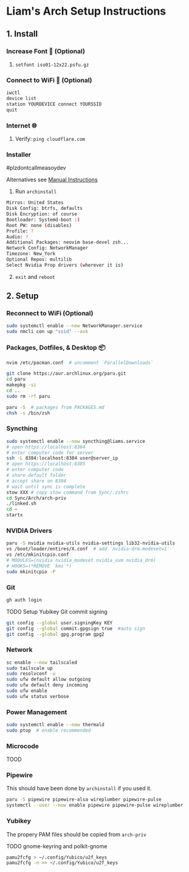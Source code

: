 # Liam's Arch Setup Instructions

## 1\. Install

### Increase Font 👴 (Optional)

1. `setfont iso01-12x22.psfu.gz`

### Connect to WiFi 📶 (Optional)

```bash
iwctl
device list
station YOURDEVICE connect YOURSSID
quit
```

### Internet 🌐

1. Verify: `ping cloudflare.com`

### Installer
#plzdontcallmeasoydev

Alternatives see [Manual Instructions](SETUP_MANUAL.md)

1. Run `archinstall`
```bash
Mirros: United States
Disk Config: btrfs, defaults
Disk Encryption: of course
Bootloader: Systemd-boot :)
Root PW: none (disables)
Profile: ?
Audio: ?
Additional Packages: neovim base-devel zsh...
Network Config: NetworkManager
Timezone: New_York
Optional Repos: multilib
Select Nvidia Prop drivers (wherever it is)
```
2. `exit` and `reboot`

## 2\. Setup

### Reconnect to WiFi (Optional)

```bash
sudo systemctl enable --now NetworkManager.service
sudo nmcli con up "ssid" --ask
```

### Packages, Dotfiles, & Desktop 📦

```bash
nvim /etc/pacman.conf  # uncomment `ParallelDownloads`

git clone https://aur.archlinux.org/paru.git
cd paru
makepkg -si
cd ..
sudo rm -rf paru

paru -S  # packages from PACKAGES.md
chsh -s /bin/zsh
```

### Syncthing

```bash
sudo systemctl enable --now syncthing@liams.service
# open https://localhost:8384
# enter computer code for server
ssh -L 8384:localhost:8384 user@server_ip
# open https://localhost:8385
# enter computer code
# share default folder
# accept share on 8384
# wait until sync is complete
stow XXX # copy stow command from Sync/.zshrc
cd Sync/Arch/arch-priv
./linked.sh
cd ~
startx
```

### NVIDIA Drivers

```bash
paru -S nvidia nvidia-utils nvidia-settings lib32-nvidia-utils
vs /boot/loader/entires/X.conf  # add `nvidia-drm.modeset=1`
vs /etc/mkinitcpio.conf
# MODULES=(nvidia nvidia_modeset nvidia_uvm nvidia_drm)
# HOOKS=(*REMOVE `kms`*)
sudo mkinitcpio -P
```

### Git

```bash
gh auth login
```

TODO Setup Yubikey Git commit signing
```bash
git config --global user.signingKey KEY
git config --global commit.gpgsign true  #auto sign
git config --global gpg.program gpg2
```


### Network

```bash
sc enable --now tailscaled
sudo tailscale up
sudo resolvconf -u
sudo ufw default allow outgoing
sudo ufw default deny incoming
sudo ufw enable
sudo ufw status verbose
```

### Power Management

```bash
sudo systemctl enable --now thermald
sudo ptop  # enable recommended
```

### Microcode

TOOD

### Pipewire

This should have been done by `archinstall` if you
used it.

```bash
paru -S pipewire pipewire-alsa wireplumber pipewire-pulse
systemctl --user --now enable pipewire pipewire-pulse wireplumber
```

### Yubikey

The propery PAM files should be copied from `arch-priv`

TODO gnome-keyring and polkit-gnome

```bash
pamu2fcfg > ~/.config/Yubico/u2f_keys
pamu2fcfg -n >> ~/.config/Yubico/u2f_keys
```
